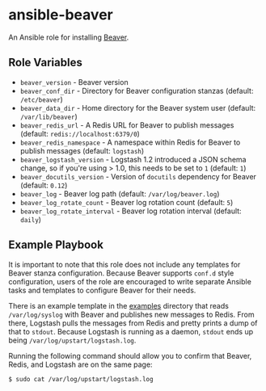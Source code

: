 # ansible-beaver

An Ansible role for installing [Beaver](https://github.com/josegonzalez/python-beaver).

## Role Variables

- `beaver_version` - Beaver version
- `beaver_conf_dir` - Directory for Beaver configuration stanzas (default: `/etc/beaver`)
- `beaver_data_dir` - Home directory for the Beaver system user (default: `/var/lib/beaver`)
- `beaver_redis_url` - A Redis URL for Beaver to publish messages (default: `redis://localhost:6379/0`)
- `beaver_redis_namespace` - A namespace within Redis for Beaver to publish messages (default: `logstash`)
- `beaver_logstash_version` - Logstash 1.2 introduced a JSON schema change, so if you're using > 1.0, this needs to be set to `1` (default: `1`)
- `beaver_docutils_version` - Version of `docutils` dependency for Beaver (default: `0.12`)
- `beaver_log` - Beaver log path (default: `/var/log/beaver.log`)
- `beaver_log_rotate_count` - Beaver log rotation count (default: `5`)
- `beaver_log_rotate_interval` - Beaver log rotation interval (default: `daily`)

## Example Playbook

It is important to note that this role does not include any templates for Beaver stanza configuration. Because Beaver supports `conf.d` style configuration, users of the role are encouraged to write separate Ansible tasks and templates to configure Beaver for their needs.

There is an example template in the [examples](./examples/) directory that reads `/var/log/syslog` with Beaver and publishes new messages to Redis. From there, Logstash pulls the messages from Redis and pretty prints a dump of that to `stdout`. Because Logstash is running as a daemon, `stdout` ends up being `/var/log/upstart/logstash.log`.

Running the following command should allow you to confirm that Beaver, Redis, and Logstash are on the same page:

```bash
$ sudo cat /var/log/upstart/logstash.log
```
